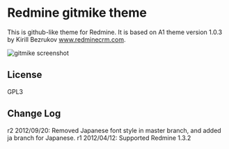 Redmine gitmike theme
==============

This is github-like theme for Redmine. 
It is based on A1 theme version 1.0.3 by Kirill Bezrukov www.redminecrm.com.

[screenshot1]: http://dl.dropbox.com/u/8932138/screenshot/gitmike/gitmike_20120409.jpg "gitmike screenshot"

![gitmike screenshot][screenshot1]

License
------------------------
GPL3

Change Log
------------------------
r2 2012/09/20: Removed Japanese font style in master branch, and added ja branch for Japanese.
r1 2012/04/12: Supported Redmine 1.3.2 
